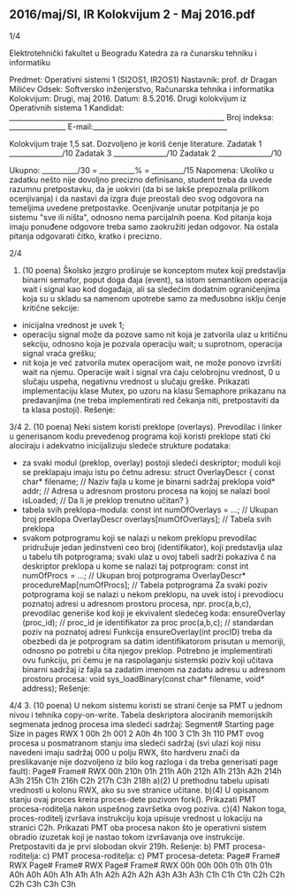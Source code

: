 2016/maj/SI, IR Kolokvijum 2 - Maj 2016.pdf
--------------------------------------------------------------------------------


1/4

Elektrotehnički fakultet u Beogradu
Katedra za ra
čunarsku tehniku i informatiku

Predmet: Operativni sistemi 1 (SI2OS1, IR2OS1)
Nastavnik:   prof. dr Dragan Milićev
Odsek: Softversko inženjerstvo, Računarska tehnika i informatika
Kolokvijum: Drugi, maj 2016.
Datum: 8.5.2016.
Drugi kolokvijum iz Operativnih sistema 1
Kandidat:
     _____________________________________________________________
Broj indeksa: ________________  E-mail:______________________________________

Kolokvijum traje 1,5 sat. Dozvoljeno je koriš
ćenje literature.
Zadatak 1 _______________/10   Zadatak 3 _______________/10
Zadatak 2 _______________/10

Ukupno: __________/30 = __________% = _________/15
Napomena:    Ukoliko  u  zadatku  nešto  nije  dovoljno  precizno  definisano,  student  treba  da
uvede razumnu pretpostavku, da je uokviri (da bi se lakše prepoznala prilikom ocenjivanja) i
da  nastavi  da  izgra
đuje  preostali  deo  svog  odgovora  na  temeljima  uvedene  pretpostavke.
Ocenjivanje  unutar  potpitanja  je  po  sistemu  "sve  ili  ništa",  odnosno  nema  parcijalnih  poena.
Kod  pitanja  koja  imaju  ponuđene  odgovore  treba samo  zaokružiti  jedan  odgovor.  Na  ostala
pitanja odgovarati čitko, kratko i precizno.


2/4
1. (10 poena)
Školsko jezgro proširuje se konceptom mutex koji predstavlja binarni semafor, poput doga
đaja
(event),  sa  istom  semantikom  operacija wait i signal  kao  kod  događaja,  ali  sa  sledećim
dodatnim  ograničenjima  koja  su  u  skladu  sa  namenom  upotrebe  samo  za  međusobno
isklju
čenje kritične sekcije:
- inicijalna vrednost je uvek 1;
- operaciju signal  može  da  pozove  samo  nit  koja  je  zatvorila  ulaz  u  kritičnu  sekciju,
odnosno koja je pozvala operaciju wait; u suprotnom, operacija signal vraća grešku;
- nit  koja  je  već  zatvorila mutex  operacijom wait,  ne  može  ponovo  izvršiti wait  na
njemu.
Operacije wait i signal vra
ćaju celobrojnu vrednost, 0 u slučaju uspeha, negativnu vrednost u
slučaju greške. Prikazati implementaciju klase Mutex, po uzoru na klasu Semaphore prikazanu
na predavanjima (ne treba implementirati red čekanja niti, pretpostaviti da ta klasa postoji).
Rešenje:

3/4
2. (10 poena)
Neki  sistem  koristi  preklope  (overlays).  Prevodilac  i  linker  u  generisanom  kodu  prevedenog
programa  koji  koristi  preklope  stati
čki  alociraju  i  adekvatno  inicijalizuju  sledeće  strukture
podataka:
- za svaki modul (preklop, overlay) postoji sledeći deskriptor; moduli koji se preklapaju
imaju istu po
četnu adresu:
struct OverlayDescr {
  const char* filename; // Naziv fajla u kome je binarni sadržaj preklopa
  void* addr; // Adresa u adresnom prostoru procesa na kojoj se nalazi
  bool isLoaded; // Da li je preklop trenutno učitan?
}
- tabela svih preklopa-modula:
const int numOfOverlays = ...; // Ukupan broj preklopa
OverlayDescr overlays[numOfOverlays];  // Tabela svih preklopa
- svakom  potprogramu  koji  se  nalazi  u  nekom  preklopu prevodilac  pridružuje  jedan
jedinstveni  ceo  broj  (identifikator),  koji  predstavlja  ulaz  u  tabelu  tih  potprograma;
svaki  ulaz  u  ovoj  tabeli  sadrži  pokaziva
č  na  deskriptor  preklopa  u  kome  se  nalazi  taj
potprogram:
const int numOfProcs = ...; // Ukupan broj potprograma
OverlayDescr* procedureMap[numOfProcs];  // Tabela potprograma
Za  svaki  poziv  potprograma  koji  se  nalazi  u  nekom  preklopu,  na  uvek  istoj  i  prevodiocu
poznatoj adresi u adresnom prostoru procesa, npr.
proc(a,b,c), prevodilac generiše kod koji
je ekvivalent sledećeg koda:
ensureOverlay (proc_id); // proc_id je identifikator za proc
proc(a,b,c); // standardan poziv na poznatoj adresi
Funkcija ensureOverlay(int  procID)  treba  da  obezbedi  da  je  potprogram  sa  datim
identifikatorom  prisutan  u  memoriji,  odnosno  po  potrebi  u
čita  njegov  preklop.  Potrebno  je
implementirati ovu funkciju, pri čemu je na raspolaganju sistemski poziv koji učitava binarni
sadržaj iz fajla sa zadatim imenom na zadatu adresu u adresnom prostoru procesa:
void sys_loadBinary(const char* filename, void* address);
Rešenje:

4/4
3. (10 poena)
U  nekom  sistemu  koristi  se  strani
čenje  sa  PMT  u  jednom  nivou  i  tehnika copy-on-write.
Tabela deskriptora alociranih memorijskih segmenata jednog procesa ima sledeći sadržaj:
Segment#    Starting page    Size in pages   RWX
1 00h 2h 001
2 A0h 4h 100
3 C1h 3h 110
PMT  ovog  procesa  u  posmatranom  stanju  ima  sledeći  sadržaj  (svi  ulazi  koji  nisu  navedeni
imaju  sadržaj  000  u  polju RWX,  što  hardveru  znači  da  preslikavanje  nije  dozvoljeno  iz  bilo
kog razloga i da treba generisati page fault):
Page#   Frame#    RWX
00h 210h
01h 211h
A0h 212h
A1h 213h
A2h 214h
A3h 215h
C1h 216h
C2h 217h
C3h 218h
a)(2)    U prethodnu tabelu upisati vrednosti u kolonu RWX, ako su sve stranice učitane.
b)(4)    U  opisanom  stanju  ovaj  proces  kreira  proces-dete  pozivom
fork().  Prikazati  PMT
procesa-roditelja nakon uspešnog završetka ovog poziva.
c)(4)    Nakon  toga,  proces-roditelj  izvršava  instrukciju  koja  upisuje  vrednost  u  lokaciju  na
stranici C2h. Prikazati PMT oba procesa nakon što je operativni sistem obradio izuzetak koji
je nastao tokom izvršavanja ove instrukcije. Pretpostaviti da je prvi slobodan okvir 219h.
Rešenje:
b) PMT procesa-roditelja: c) PMT procesa-roditelja: c) PMT procesa-deteta:
Page#   Frame#    RWX    Page#    Frame#    RWX
  Page#    Frame#   RWX
00h    00h    00h
01h    01h    01h
A0h    A0h    A0h
A1h    A1h    A1h
A2h    A2h    A2h
A3h    A3h    A3h
C1h    C1h    C1h
C2h    C2h    C2h
C3h    C3h    C3h
